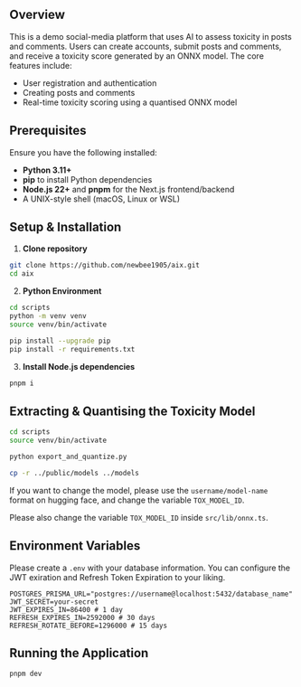 ## Overview  

This is a demo social-media platform that uses AI to assess toxicity in posts and comments. Users can create accounts, submit posts and comments, and receive a toxicity score generated by an ONNX model. The core features include:  

- User registration and authentication  
- Creating posts and comments  
- Real-time toxicity scoring using a quantised ONNX model  

## Prerequisites  

Ensure you have the following installed:  
- **Python 3.11+**  
- **pip** to install Python dependencies  
- **Node.js 22+** and **pnpm** for the Next.js frontend/backend  
- A UNIX-style shell (macOS, Linux or WSL)  


## Setup & Installation

1. **Clone repository**

```bash
git clone https://github.com/newbee1905/aix.git
cd aix
```

2. **Python Environment**

```bash
cd scripts
python -m venv venv
source venv/bin/activate

pip install --upgrade pip
pip install -r requirements.txt
```

3. **Install Node.js dependencies**

```bash
pnpm i
```

## Extracting & Quantising the Toxicity Model


```bash
cd scripts
source venv/bin/activate

python export_and_quantize.py                

cp -r ../public/models ../models
```

If you want to change the model, please use the `username/model-name` format on hugging face, and change the variable `TOX_MODEL_ID`.

Please also change the variable `TOX_MODEL_ID` inside `src/lib/onnx.ts`.

## Environment Variables

Please create a `.env` with your database information. You can configure the JWT exiration and Refresh Token Expiration to your liking.

```
POSTGRES_PRISMA_URL="postgres://username@localhost:5432/database_name"
JWT_SECRET=your-secret
JWT_EXPIRES_IN=86400 # 1 day 
REFRESH_EXPIRES_IN=2592000 # 30 days
REFRESH_ROTATE_BEFORE=1296000 # 15 days
```

## Running the Application

```
pnpm dev
```
